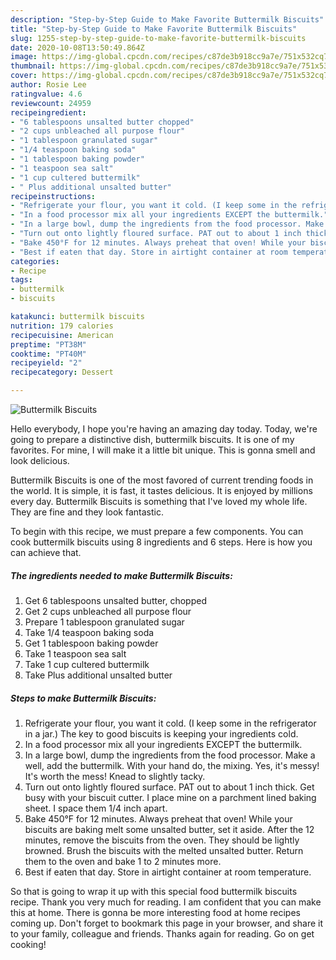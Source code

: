 ```yaml
---
description: "Step-by-Step Guide to Make Favorite Buttermilk Biscuits"
title: "Step-by-Step Guide to Make Favorite Buttermilk Biscuits"
slug: 1255-step-by-step-guide-to-make-favorite-buttermilk-biscuits
date: 2020-10-08T13:50:49.864Z
image: https://img-global.cpcdn.com/recipes/c87de3b918cc9a7e/751x532cq70/buttermilk-biscuits-recipe-main-photo.jpg
thumbnail: https://img-global.cpcdn.com/recipes/c87de3b918cc9a7e/751x532cq70/buttermilk-biscuits-recipe-main-photo.jpg
cover: https://img-global.cpcdn.com/recipes/c87de3b918cc9a7e/751x532cq70/buttermilk-biscuits-recipe-main-photo.jpg
author: Rosie Lee
ratingvalue: 4.6
reviewcount: 24959
recipeingredient:
- "6 tablespoons unsalted butter chopped"
- "2 cups unbleached all purpose flour"
- "1 tablespoon granulated sugar"
- "1/4 teaspoon baking soda"
- "1 tablespoon baking powder"
- "1 teaspoon sea salt"
- "1 cup cultered buttermilk"
- " Plus additional unsalted butter"
recipeinstructions:
- "Refrigerate your flour, you want it cold. (I keep some in the refrigerator in a jar.) The key to good biscuits is keeping your ingredients cold."
- "In a food processor mix all your ingredients EXCEPT the buttermilk."
- "In a large bowl, dump the ingredients from the food processor. Make a well, add the buttermilk. With your hand do, the mixing. Yes, it&#39;s messy! It&#39;s worth the mess! Knead to slightly tacky."
- "Turn out onto lightly floured surface. PAT out to about 1 inch thick. Get busy with your biscuit cutter. I place mine on a parchment lined baking sheet. I space them 1/4 inch apart."
- "Bake 450°F for 12 minutes. Always preheat that oven! While your biscuits are baking melt some unsalted butter, set it aside. After the 12 minutes, remove the biscuits from the oven. They should be lightly browned. Brush the biscuits with the melted unsalted butter. Return them to the oven and bake 1 to 2 minutes more."
- "Best if eaten that day. Store in airtight container at room temperature."
categories:
- Recipe
tags:
- buttermilk
- biscuits

katakunci: buttermilk biscuits 
nutrition: 179 calories
recipecuisine: American
preptime: "PT38M"
cooktime: "PT40M"
recipeyield: "2"
recipecategory: Dessert

---
```



![Buttermilk Biscuits](https://img-global.cpcdn.com/recipes/c87de3b918cc9a7e/751x532cq70/buttermilk-biscuits-recipe-main-photo.jpg)

Hello everybody, I hope you're having an amazing day today. Today, we're going to prepare a distinctive dish, buttermilk biscuits. It is one of my favorites. For mine, I will make it a little bit unique. This is gonna smell and look delicious.

Buttermilk Biscuits is one of the most favored of current trending foods in the world. It is simple, it is fast, it tastes delicious. It is enjoyed by millions every day. Buttermilk Biscuits is something that I've loved my whole life. They are fine and they look fantastic.




To begin with this recipe, we must prepare a few components. You can cook buttermilk biscuits using 8 ingredients and 6 steps. Here is how you can achieve that.

<!--inarticleads1-->

##### The ingredients needed to make Buttermilk Biscuits:

1. Get 6 tablespoons unsalted butter, chopped
1. Get 2 cups unbleached all purpose flour
1. Prepare 1 tablespoon granulated sugar
1. Take 1/4 teaspoon baking soda
1. Get 1 tablespoon baking powder
1. Take 1 teaspoon sea salt
1. Take 1 cup cultered buttermilk
1. Take  Plus additional unsalted butter




<!--inarticleads2-->

##### Steps to make Buttermilk Biscuits:

1. Refrigerate your flour, you want it cold. (I keep some in the refrigerator in a jar.) The key to good biscuits is keeping your ingredients cold.
1. In a food processor mix all your ingredients EXCEPT the buttermilk.
1. In a large bowl, dump the ingredients from the food processor. Make a well, add the buttermilk. With your hand do, the mixing. Yes, it&#39;s messy! It&#39;s worth the mess! Knead to slightly tacky.
1. Turn out onto lightly floured surface. PAT out to about 1 inch thick. Get busy with your biscuit cutter. I place mine on a parchment lined baking sheet. I space them 1/4 inch apart.
1. Bake 450°F for 12 minutes. Always preheat that oven! While your biscuits are baking melt some unsalted butter, set it aside. After the 12 minutes, remove the biscuits from the oven. They should be lightly browned. Brush the biscuits with the melted unsalted butter. Return them to the oven and bake 1 to 2 minutes more.
1. Best if eaten that day. Store in airtight container at room temperature.




So that is going to wrap it up with this special food buttermilk biscuits recipe. Thank you very much for reading. I am confident that you can make this at home. There is gonna be more interesting food at home recipes coming up. Don't forget to bookmark this page in your browser, and share it to your family, colleague and friends. Thanks again for reading. Go on get cooking!
